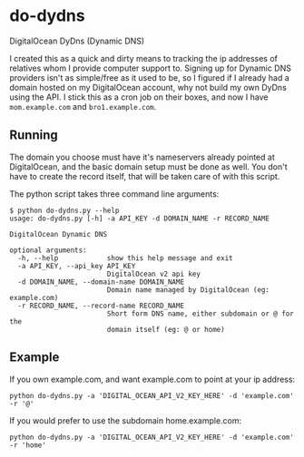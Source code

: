 # do-dydns
DigitalOcean DyDns (Dynamic DNS)

I created this as a quick and dirty means to tracking the ip addresses of relatives whom I provide computer support to. Signing up for Dynamic DNS providers isn't as simple/free as it used to be, so I figured if I already had a domain hosted on my DigitalOcean account, why not build my own DyDns using the API. I stick this as a cron job on their boxes, and now I have `mom.example.com` and `bro1.example.com`.

## Running

The domain you choose must have it's nameservers already pointed at DigitalOcean, and the basic domain setup must be done as well. You don't have to create the record itself, that will be taken care of with this script.

The python script takes three command line arguments:

```
$ python do-dydns.py --help
usage: do-dydns.py [-h] -a API_KEY -d DOMAIN_NAME -r RECORD_NAME

DigitalOcean Dynamic DNS

optional arguments:
  -h, --help            show this help message and exit
  -a API_KEY, --api_key API_KEY
                        DigitalOcean v2 api key
  -d DOMAIN_NAME, --domain-name DOMAIN_NAME
                        Domain name managed by DigitalOcean (eg: example.com)
  -r RECORD_NAME, --record-name RECORD_NAME
                        Short form DNS name, either subdomain or @ for the
                        domain itself (eg: @ or home)
```

## Example

If you own example.com, and want example.com to point at your ip address:

```
python do-dydns.py -a 'DIGITAL_OCEAN_API_V2_KEY_HERE' -d 'example.com' -r '@'
```

If you would prefer to use the subdomain home.example.com:

```
python do-dydns.py -a 'DIGITAL_OCEAN_API_V2_KEY_HERE' -d 'example.com' -r 'home'
```
